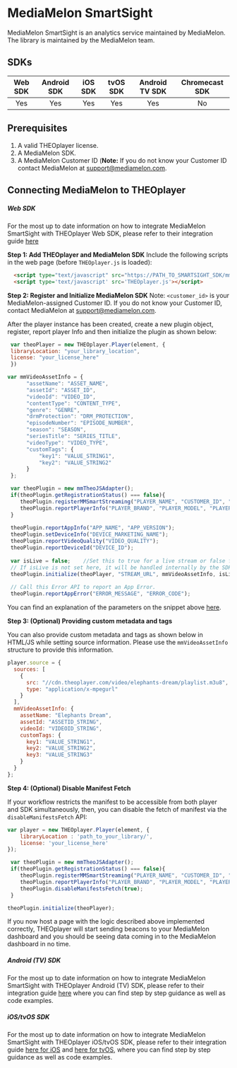 # MediaMelon SmartSight
MediaMelon SmartSight is an analytics service maintained by MediaMelon. The library is maintained by the MediaMelon team.

## SDKs

| Web SDK |           Android SDK            |             iOS SDK              | tvOS SDK | Android TV SDK | Chromecast SDK |
| :-----: | :------------------------------: | :------------------------------: | :------: | :------------: | :------------: |
|   Yes   | Yes | Yes |    Yes     |       Yes        |   No   |


## Prerequisites

1. A valid THEOplayer license.
2. A MediaMelon SDK.
3. A MediaMelon Customer ID (**Note:** If you do not know your Customer ID contact MediaMelon at [support@mediamelon.com](mailto:support@mediamelon.com).

## Connecting MediaMelon to THEOplayer

##### Web SDK

For the most up to date information on how to integrate MediaMelon SmartSight with THEOplayer Web SDK, please refer to their integration guide [here](https://docs.mediamelon.com/mediamelon/smartsight-player-sdk-integration/web)

**Step 1: Add THEOplayer and MediaMelon SDK**
Include the following scripts in the web page (before `THEOplayer.js` is loaded):

```html
  <script type="text/javascript" src="https://PATH_TO_SMARTSIGHT_SDK/mmsmartstreaming_theoplayer.min.js"></script>
  <script type='text/javascript' src='THEOplayer.js'></script>
```

**Step 2: Register and Initialize MediaMelon SDK**
Note: `<customer_id>` is your MediaMelon-assigned Customer ID. If you do not know your Customer ID, contact MediaMelon at [support@mediamelon.com](mailto:support@mediamelon.com).

After the player instance has been created, create a new plugin object, register, report player Info and then initialize the plugin as shown below:

```js
 var theoPlayer = new THEOplayer.Player(element, {
 libraryLocation: "your_library_location",
 license: "your_license_here"
 })

var mmVideoAssetInfo = {
      "assetName": "ASSET_NAME",
      "assetId": "ASSET_ID",
      "videoId": "VIDEO_ID",
      "contentType": "CONTENT_TYPE",
      "genre": "GENRE",
      "drmProtection": "DRM_PROTECTION",
      "episodeNumber": "EPISODE_NUMBER",
      "season": "SEASON",
      "seriesTitle": "SERIES_TITLE",
      "videoType": "VIDEO_TYPE",
      "customTags": {
          "key1": "VALUE_STRING1",
          "key2": "VALUE_STRING2"
      }
 };

 var theoPlugin = new mmTheoJSAdapter();
 if(theoPlugin.getRegistrationStatus() === false){
    theoPlugin.registerMMSmartStreaming("PLAYER_NAME", "CUSTOMER_ID", "SUBSCRIBER_ID", "DOMAIN_NAME", "SUBSCRIBER_TYPE" , "SUBSCRIBER_TAG");
    theoPlugin.reportPlayerInfo("PLAYER_BRAND", "PLAYER_MODEL", "PLAYER_VERSION");
 }
 
 theoPlugin.reportAppInfo("APP_NAME", "APP_VERSION");
 theoPlugin.setDeviceInfo("DEVICE_MARKETING_NAME");
 theoPlugin.reportVideoQuality("VIDEO_QUALITY");
 theoPlugin.reportDeviceId("DEVICE_ID");
    
 var isLive = false;    //Set this to true for a live stream or false for a VOD stream
 // If isLive is not set here, it will be handled internally by the SDK.
 theoPlugin.initialize(theoPlayer, "STREAM_URL", mmVideoAssetInfo, isLive);
 
 // Call this Error API to report an App Error.
 theoPlugin.reportAppError("ERROR_MESSAGE", "ERROR_CODE"); 
```

You can find an explanation of the parameters on the snippet above [here](https://docs.mediamelon.com/mediamelon/smartsight-player-sdk-integration/web/theoplayer-web-v2-1#cl-step-4-providing-content-metadata-and-custom-tags).

**Step 3: (Optional) Providing custom metadata and tags**

You can also provide custom metadata and tags as shown below in HTML/JS while setting source information. Please use the `mmVideoAssetInfo` structure to provide this information.

```javascript
player.source = {
  sources: [
    {
      src: "//cdn.theoplayer.com/video/elephants-dream/playlist.m3u8",
      type: "application/x-mpegurl"
    }
  ],
  mmVideoAssetInfo: {
    assetName: "Elephants Dream",
    assetId: "ASSETID_STRING",
    videoId: "VIDEOID_STRING",
    customTags: {
      key1: "VALUE_STRING1",
      key2: "VALUE_STRING2",
      key3: "VALUE_STRING3"
    }
  }
};
```

**Step 4: (Optional) Disable Manifest Fetch**

If your workflow restricts the manifest to be accessible from both player and SDK simultaneously, then, you can disable the fetch of manifest via the `disableManifestsFetch` API:

```javascript
var player = new THEOplayer.Player(element, {
    libraryLocation : 'path_to_your_library/',
    license: 'your_license_here'
});

 var theoPlugin = new mmTheoJSAdapter();
 if(theoPlugin.getRegistrationStatus() === false){
    theoPlugin.registerMMSmartStreaming("PLAYER_NAME", "CUSTOMER_ID", "SUBSCRIBER_ID", "DOMAIN_NAME", "SUBSCRIBER_TYPE" , "SUBSCRIBER_TAG");
    theoPlugin.reportPlayerInfo("PLAYER_BRAND", "PLAYER_MODEL", "PLAYER_VERSION");
    theoPlugin.disableManifestsFetch(true);
 }

theoPlugin.initialize(theoPlayer);
```

If you now host a page with the logic described above implemented correctly, THEOplayer will start sending beacons to your MediaMelon dashboard and you should be seeing data coming in to the MediaMelon dashboard in no time.

##### Android (TV) SDK

For the most up to date information on how to integrate MediaMelon SmartSight with THEOplayer Android (TV) SDK, please refer to their integration guide [here](https://docs.mediamelon.com/mediamelon/smartsight-player-sdk-integration/android) where you can find step by step guidance as well as code examples.

##### iOS/tvOS SDK

For the most up to date information on how to integrate MediaMelon SmartSight with THEOplayer iOS/tvOS SDK, please refer to their integration guide [here for iOS](https://docs.mediamelon.com/mediamelon/smartsight-player-sdk-integration/ios) and [here for tvOS](https://docs.mediamelon.com/mediamelon/smartsight-player-sdk-integration/tvos-sdk), where you can find step by step guidance as well as code examples.